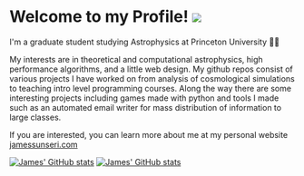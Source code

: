 <!-- ### Welcome 👋 -->
# Welcome to my Profile!  ![](https://komarev.com/ghpvc/?username=James11222&color=blue)

I'm a graduate student studying Astrophysics at Princeton University 🌌🔭

My interests are in theoretical and computational astrophysics, high performance algorithms, and a little web design. My github repos consist of various projects I have worked on from analysis of cosmological simulations to teaching intro level programming courses. Along the way there are some interesting projects including games made with python and tools I made such as an automated email writer for mass distribution of information to large classes. 

If you are interested, you can learn more about me at my personal website <a href="http://www.jamessunseri.com">jamessunseri.com</a>


[![James' GitHub stats](https://github-readme-stats.vercel.app/api?username=James11222&show_icons=true&theme=dark)](https://github.com/anuraghazra/github-readme-stats#gh-dark-mode-only)
[![James' GitHub stats](https://github-readme-stats.vercel.app/api?username=James11222&show_icons=true)](https://github.com/anuraghazra/github-readme-stats#gh-light-mode-only)



<!--
**James11222/James11222** is a ✨ _special_ ✨ repository because its `README.md` (this file) appears on your GitHub profile.

Here are some ideas to get you started:

- 🔭 I’m currently working on ...
- 🌱 I’m currently learning ...
- 👯 I’m looking to collaborate on ...
- 🤔 I’m looking for help with ...
- 💬 Ask me about ...
- 📫 How to reach me: ...
- 😄 Pronouns: ...
- ⚡ Fun fact: ...
-->

